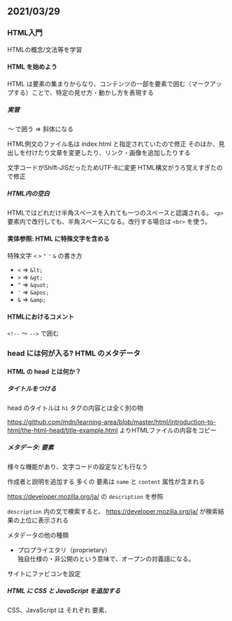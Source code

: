 ﻿## 2021/03/29

### HTML入門

HTMLの概念/文法等を学習


#### HTML を始めよう
HTML は要素の集まりからなり、コンテンツの一部を要素で囲む（マークアップする）ことで、特定の見せ方・動かし方を表現する

##### 実習
<em> ～ </em> で囲う
⇒ 斜体になる

HTML例文のファイル名は index.html と指定されていたので修正
そのほか、見出しを付けたり文章を変更したり、リンク・画像を追加したりする

文字コードがShift-JISだったためUTF-8に変更
HTML構文がうろ覚えすぎたので修正

##### HTML内の空白

HTMLではどれだけ半角スペースを入れても一つのスペースと認識される。
`<p>` 要素内で改行しても、半角スペースになる。改行する場合は `<br>` を使う。

#### 実体参照: HTML に特殊文字を含める

特殊文字 `<` `>` `"` `'` `&` の書き方
- `<` ⇒ `&lt;`
- `>` ⇒ `&gt;`
- `"` ⇒ `&quot;`
- `'` ⇒ `&apos;`
- `&` ⇒ `&amp;`

#### HTMLにおけるコメント

`<!--` ～ `-->` で囲む


### head には何が入る? HTML のメタデータ
#### HTML の head とは何か？
##### タイトルをつける
head のタイトルは `h1` タグの内容とは全く別の物

https://github.com/mdn/learning-area/blob/master/html/introduction-to-html/the-html-head/title-example.html よりHTMLファイルの内容をコピー


##### メタデータ: <meta>要素

様々な機能があり、文字コードの設定なども行なう

作成者と説明を追加する
多くの <meta> 要素は `name` と `content` 属性が含まれる

https://developer.mozilla.org/ja/ の `description` を参照

`description` 内の文で検索すると、 https://developer.mozilla.org/ja/ が検索結果の上位に表示される


メタデータの他の種類

- プロプライエタリ（proprietary）  
独自仕様の・非公開のという意味で、オープンの対義語になる。


サイトにファビコンを設定

##### HTML に CSS と JavaScript を追加する

CSS、JavaScript は それぞれ <link> 要素、 <script> 要素で表す

サイトにダウンロードしたCSS・JavaScriptを追加

##### 必要な言語の設定

lang属性で指定
<html lang="en-US">

文中で部分的に指定もできる
<p>Japanese example: <span lang="ja">ご飯が熱い。</span>.</p>


### HTML テキストの基礎
#### 基本: 見出しとパラグラフ
パラグラフは `<p>` で囲み、見出しは `h1` ～ `h6`　で囲む

text-start.html を DL

構造化の練習を行なう


#### リスト

順序無し
<ul>
  <li>～</li>
  <li>～</li>
</ul>

順序付き
<ol>
  <li>～</li>
  <li>～</li>
</ol>

text-start.html をリストに加工
<p>タグも追加

#### 入れ子のリスト
<ul> ～ </ul>、<ol> ～ </ol> の間に <ul> ～ </ul>、<ol> ～ </ol> を入れると、入れ子のリストになる

### 強調と重要性
#### 強調
<em> で囲うことでイタリック体になり、強調扱いになる。スクリーンリーダーでも発音が変わるので、ただイタリック体にするためだけに使ってはいけない。

#### 重要度が高い
<strong> で囲うことで太字になり、重要な意味を持つ扱いになる。こちらも、スクリーンリーダーで発音が変わる。

#### イタリック、太字、下線...
それぞれ <i>、<b> 、<u>で適用できるが表示を変える以上の意味を持たないため、現在は使用しないほうが良い。
イタリック・太字については上記の意味を持つし、下線についてもハイパーリンクと間違えてしまうため、


### ハイパーリンクの作成
#### ハイパーリンクとは
様々なwebコンテンツが利用できるリンク

#### リンクの解剖
<a> タグを使用。リンク先は href= で指定する
title = でリンクにマウスカーソルを合わせた時に表示される文字を指定
リンクには画像も指定可能

#### URL とパスに関する簡単な入門

URLでもファイルパスと同様にサブディレクトリを表現する

##### ドキュメントフラグメント

HTMLの特定の部分（ドキュメントフラグメント）にリンクを作ることもできる

<h2 id="Mailing_address">Mailing address</h2>

のようにidを付けると、

<a href="contacts.html#Mailing_address">mailing address</a>

でidの場所にリンクできる。

同じドキュメント内なら、 `#Mailing_address` でもリンク可能


#### 絶対 URL vs 相対 URL
- 絶対URL  
protocol と domain name を含む、Web 上の絶対位置で定義された位置を指すURL。  
使用されている場所に関係なく、常に同じ場所を指す。  

- 相対URL  
リンクしているファイルからの相対的な場所を指すURL。  
あるファイルを基準にしてファイルの位置を表現する。
リンク切れに注意。


### リンクのベストプラクティス  
#### 明確なリンク用語を使う  
誰にとっても（スクリーンリーダーを含む）わかりやすいリンクテキストを使う。  
リンクがあることはすでにわかるので、さらに「～のリンク」などとは書かない。  
リンクテキストはできるだけ短くする。  

#### できるだけ相対リンクを使う  
- コードが短くなり読みやすくなる  
- 絶対URLだとブラウザがいちいちサーバの検索からやり直すため、表示効率が落ちる  

#### HTML 以外のリソースへのリンク - 明確な道標を残す  
リンク先の情報を表示する。リンクをクリックしたら大きなファイルのダウンロードが始まったり、動画再生が始まったりすると困る環境でサイトを見ている人もいるため。  

#### ダウンロードへのリンクは download 属性を使う  
download 属性を使うことで、ファイル名の初期値を指定できたりする  


#### ナビゲーションメニューを作成



#### メールのリンク
<a href="mailto:～"></a> でメール送信用のリンク
さらに、ccなど標準のメールヘッダフィールドを追加できる


## 高度なテキスト処理
### 説明リスト
ある事柄についての説明を記述する方法。以下のように記述する。

```
<dl>
  <dt>タイトル</dt>
  <dd>ドキュメント</dd>
</dl>
```

### 引用
#### ブロッククォート
文章などを丸ごと引用した場合などに使用する

ブロッククォートを再学習  
ブロッククォートで表示されると、一段インデントが下がって表示されるなどする。

また、属性 `cite` は、ブラウザの表示に影響しないし、リンクを発生させたりしない。
ユーザーエージェントがサイトの情報を得るときに参照する。

#### インラインクォート
文中の一文に引用先を付ける際に使用する
こちらも、属性 `cite` は、ブラウザ等の表示に影響しない。

#### 引用元
属性 `cite` は、ブラウザ等の表示に影響しない。ここで説明していました。

Confucius = 孔子のこと。“子、曰く…”の `子` のような単語の様子。


#### 略語
<abbr> を使用。ツールチップで略語の内容が表示できる

<p>We use <abbr title="Hypertext Markup Language">HTML</abbr> to structure our web documents.</p>
<p><abbr title="National Aeronautics and Space Administration">NASA</abbr> sure does some exciting work.</p>

#### 詳細な連絡先をマークアップする

<address>タグで囲って連絡先を表現する。


#### 上付きと下付き

文字を、行の上部・下部に寄せて表示できる。乗数や、化学式などを表現できる。
<sup> が上、 <sup> が下。


#### コンピューターコードを表現する

<code>コードのを表現する
<pre>空白を表示できるようになる
<var>変数を表現する
<kbd>キーボード入力を表現する
<samp>出力を表現する


#### 日付と時刻をマークアップする

<time datetime="2016-01-20">20 January 2016</time>

表示される日時ではなく、コンピュータが読める形で記述する。
月のみ、時刻のみなど、様々な表現がある


### ドキュメントと Web サイトの構造  


#### 文章の基本部分
ヘッダー、ナビゲーションバー、メインコンテンツ、サイドバー、フッターなど

#### コンテンツを構造化する HTML

https://developer.mozilla.org/ja/docs/Learn/HTML/Introduction_to_HTML/Document_and_website_structure#active_learning_exploring_the_code_for_our_example のコードを確認  


#### HTML レイアウト要素の詳細

<main> <article> <section> <aside> <header> <nav> <footer> など。
解説は https://developer.mozilla.org/ja/docs/Learn/HTML/Introduction_to_HTML/Document_and_website_structure#html_layout_elements_in_more_detail 。

#### 非セマンティックなラッパー

HTMLでは以下のふたつが提供されている

- <span>  
インラインの項目で適当なものが無い時に使用

- <div>  
ブロック単位の項目で適当なものが無い時に使用

